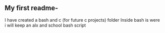 ## My first readme-

I have created a bash and c (for future c projects) folder
Inside bash is were i will keep an alx and school bash script
